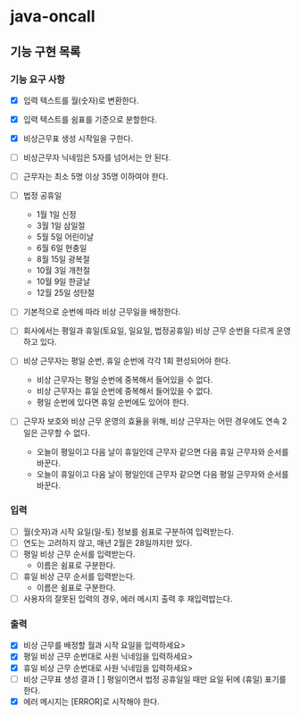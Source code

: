 # java-oncall

## 기능 구현 목록

### 기능 요구 사항

- [X] 입력 텍스트를 월(숫자)로 변환한다.
- [X] 입력 텍스트를 쉼표를 기준으로 분할한다.
- [X] 비상근무표 생성 시작일을 구한다.
- [ ] 비상근무자 닉네임은 5자를 넘어서는 안 된다.
- [ ] 근무자는 최소 5명 이상 35명 이하여야 한다.
- [ ] 법정 공휴일
    - 1월 1일 신정
    - 3월 1일 삼일절
    - 5월 5일 어린이날
    - 6월 6일 현충일
    - 8월 15일 광복절
    - 10월 3일 개천절
    - 10월 9일 한글날
    - 12월 25일 성탄절
- [ ] 기본적으로 순번에 따라 비상 근무일을 배정한다.
- [ ] 회사에서는 평일과 휴일(토요일, 일요일, 법정공휴일) 비상 근무 순번을 다르게 운영하고 있다.
- [ ] 비상 근무자는 평일 순번, 휴일 순번에 각각 1회 편성되어야 한다.
    - 비상 근무자는 평일 순번에 중복해서 들어있을 수 없다.
    - 비상 근무자는 휴일 순번에 중복해서 들어있을 수 없다.
    - 평일 순번에 있다면 휴일 순번에도 있어야 한다.

- [ ] 근무자 보호와 비상 근무 운영의 효율을 위해, 비상 근무자는 어떤 경우에도 연속 2일은 근무할 수 없다.
    - 오늘이 평일이고 다음 날이 휴일인데 근무자 같으면 다음 휴일 근무자와 순서를 바꾼다.
    - 오늘이 휴일이고 다음 날이 평일인데 근무자 같으면 다음 평일 근무자와 순서를 바꾼다.

### 입력

- [ ] 월(숫자)과 시작 요일(일-토) 정보를 쉼표로 구분하여 입력받는다.
- [ ] 연도는 고려하지 않고, 매년 2월은 28일까지만 있다.
- [ ] 평일 비상 근무 순서를 입력받는다.
    - 이름은 쉼표로 구분한다.
- [ ] 휴일 비상 근무 순서를 입력받는다.
    - 이름은 쉼표로 구분한다.
- [ ] 사용자의 잘못된 입력의 경우, 에러 메시지 출력 후 재입력밥는다.

### 출력

- [X] 비상 근무를 배정할 월과 시작 요일을 입력하세요>
- [X] 평일 비상 근무 순번대로 사원 닉네임을 입력하세요>
- [X] 휴일 비상 근무 순번대로 사원 닉네임을 입력하세요>
- [ ] 비상 근무표 생성 결과
  [ ] 평일이면서 법정 공휴일일 때만 요일 뒤에 (휴일) 표기를 한다.
- [X] 에러 메시지는 [ERROR]로 시작해야 한다.
